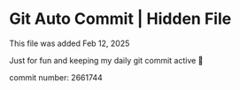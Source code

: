 # Git Auto Commit | Hidden File

This file was added Feb 12, 2025

Just for fun and keeping my daily git commit active 🤪

commit number: 2661744
